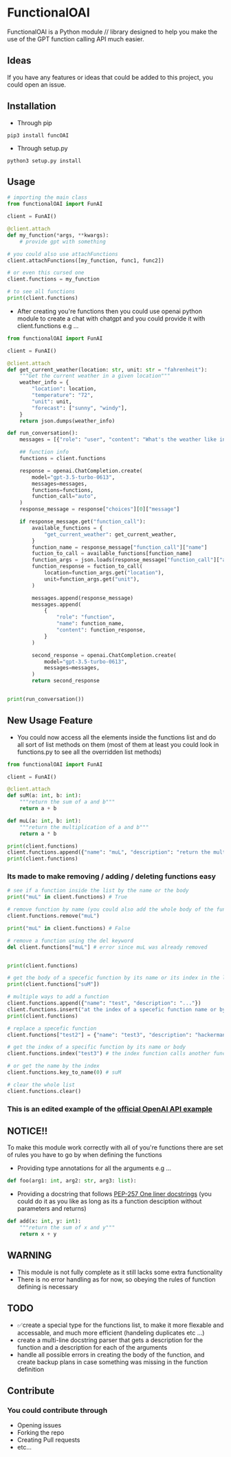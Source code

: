 # FunctionalOAI

FunctionalOAI is a Python module // library designed to help you make the use of the GPT function calling API much easier.

## Ideas

If you have any features or ideas that could be added to this project, you could open an issue.

## Installation

-   Through pip

```shell 
pip3 install funcOAI
```

-   Through setup.py

```shell 
python3 setup.py install
```

## Usage

```python
# importing the main class
from functionalOAI import FunAI

client = FunAI()

@client.attach
def my_function(*args, **kwargs):
    # provide gpt with something

# you could also use attachFunctions
client.attachFunctions([my_function, func1, func2])

# or even this cursed one
client.functions = my_function

# to see all functions
print(client.functions)
```

-    After creating you're functions then you could use openai python module to create a chat with chatgpt and you could provide it with client.functions e.g ...

```python
from functionalOAI import FunAI

client = FunAI()

@client.attach
def get_current_weather(location: str, unit: str = "fahrenheit"):
    """Get the current weather in a given location"""
    weather_info = {
        "location": location,
        "temperature": "72",
        "unit": unit,
        "forecast": ["sunny", "windy"],
    }
    return json.dumps(weather_info)

def run_conversation():
    messages = [{"role": "user", "content": "What's the weather like in Boston?"}]

    ## function info
    functions = client.functions

    response = openai.ChatCompletion.create(
        model="gpt-3.5-turbo-0613",
        messages=messages,
        functions=functions,
        function_call="auto",
    )
    response_message = response["choices"][0]["message"]

    if response_message.get("function_call"):
        available_functions = {
            "get_current_weather": get_current_weather,
        }
        function_name = response_message["function_call"]["name"]
        fuction_to_call = available_functions[function_name]
        function_args = json.loads(response_message["function_call"]["arguments"])
        function_response = fuction_to_call(
            location=function_args.get("location"),
            unit=function_args.get("unit"),
        )

        messages.append(response_message)
        messages.append(
            {
                "role": "function",
                "name": function_name,
                "content": function_response,
            }
        )

        second_response = openai.ChatCompletion.create(
            model="gpt-3.5-turbo-0613",
            messages=messages,
        )
        return second_response


print(run_conversation())
```

## New Usage Feature

-    You could now access all the elements inside the functions list and do all sort of list methods on them (most of them at least you could look in functions.py to see all the overridden list methods)
```python
from functionalOAI import FunAI

client = FunAI()

@client.attach
def suM(a: int, b: int):
    """return the sum of a and b"""
    return a + b

def muL(a: int, b: int):
    """return the multiplication of a and b"""
    return a * b

print(client.functions)
client.functions.append({"name": "muL", "description": "return the multiplication of a and b", ...})
print(client.functions)
```
### Its made to make removing / adding / deleting functions easy

```python
# see if a function inside the list by the name or the body
print("muL" in client.functions) # True

# remove function by name (you could also add the whole body of the function)
client.functions.remove("muL")

print("muL" in client.functions) # False

# remove a function using the del keyword
del client.functions["muL"] # error since muL was already removed


print(client.functions)

# get the body of a specefic function by its name or its index in the list
print(client.functions["suM"])

# multiple ways to add a function
client.functions.append({"name": "test", "description": "..."})
client.functions.insert("at the index of a specefic function name or by the index", {"name": "test2", "description": "...."})
print(client.functions)

# replace a specefic function
client.functions["test2"] = {"name": "test3", "description": "hackerman++"}

# get the index of a specific function by its name or body
client.functions.index("test3") # the index function calls another function called name_to_key so you could use that directly there is none special about index 

# or get the name by the index
client.functions.key_to_name(0) # suM

# clear the whole list
client.functions.clear()
```

### This is an edited example of the [official OpenAI API example](https://platform.openai.com/docs/guides/gpt/function-calling)

## NOTICE!!

To make this module work correctly with all of you're functions there are set of rules you have to go by when defining the functions

-    Providing type annotations for all the arguments e.g ...

```python
def foo(arg1: int, arg2: str, arg3: list):
```

-    Providing a docstring that follows [PEP-257 One liner docstrings](https://peps.python.org/pep-0257/#one-line-docstrings) (you could do it as you like as long as its a function desciption without parameters and returns)

```python
def add(x: int, y: int):
    """return the sum of x and y"""
    return x + y
```

## WARNING

-   This module is not fully complete as it still lacks some extra functionality
-   There is no error handling as for now, so obeying the rules of function defining is necessary

## TODO

-    ✅create a special type for the functions list, to make it more flexable and accessable, and much more efficient (handeling duplicates etc ...)
-    create a multi-line docstring parser that gets a description for the function and a description for each of the arguments
-    handle all possible errors in creating the body of the function, and create backup plans in case something was missing in the function definition

## Contribute

### You could contribute through

-    Opening issues
-    Forking the repo
-    Creating Pull requests
-    etc...

